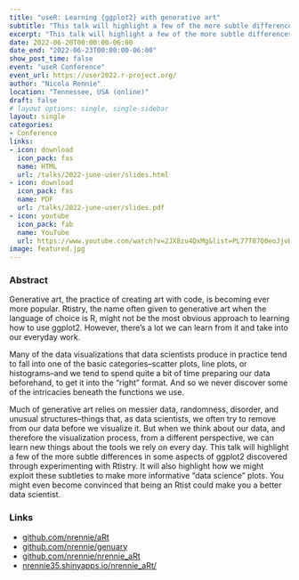 ```yaml
---
title: "useR: Learning {ggplot2} with generative art"
subtitle: "This talk will highlight a few of the more subtle differences in some aspects of ggplot2 discovered through experimenting with generative art, and show how we might exploit these subtleties to make more informative data science plots."
excerpt: "This talk will highlight a few of the more subtle differences in some aspects of ggplot2 discovered through experimenting with generative art, and show how we might exploit these subtleties to make more informative data science plots."
date: 2022-06-20T00:00:00-06:00
date_end: "2022-06-23T00:00:00-06:00"
show_post_time: false
event: "useR Conference"
event_url: https://user2022.r-project.org/
author: "Nicola Rennie"
location: "Tennessee, USA (online)"
draft: false
# layout options: single, single-sidebar
layout: single
categories:
- Conference
links:
- icon: download
  icon_pack: fas
  name: HTML
  url: /talks/2022-june-user/slides.html
- icon: download
  icon_pack: fas
  name: PDF
  url: /talks/2022-june-user/slides.pdf
- icon: youtube
  icon_pack: fab
  name: YouTube  
  url: https://www.youtube.com/watch?v=2JX8zu4QxMg&list=PL77T87Q0eoJjvKVFHuJZ5_BGVbPPpB8LL&index=4
image: featured.jpg
---
```


### Abstract

Generative art, the practice of creating art with code, is becoming ever more popular. Rtistry, the name often given to generative art when the language of choice is R, might not be the most obvious approach to learning how to use ggplot2. However, there’s a lot we can learn from it and take into our everyday work.

Many of the data visualizations that data scientists produce in practice tend to fall into one of the basic categories–scatter plots, line plots, or histograms–and we tend to spend quite a bit of time preparing our data beforehand, to get it into the “right” format. And so we never discover some of the intricacies beneath the functions we use.

Much of generative art relies on messier data, randomness, disorder, and unusual structures–things that, as data scientists, we often try to remove from our data before we visualize it. But when we think about our data, and therefore the visualization process, from a different perspective, we can learn new things about the tools we rely on every day. This talk will highlight a few of the more subtle differences in some aspects of ggplot2 discovered through experimenting with Rtistry. It will also highlight how we might exploit these subtleties to make more informative “data science” plots. You might even become convinced that being an Rtist could make you a better data scientist.

### Links

* [github.com/nrennie/aRt](https://github.com/nrennie/aRt)
* [github.com/nrennie/genuary](https://github.com/nrennie/genuary)
* [github.com/nrennie/nrennie_aRt](https://github.com/nrennie/nrennie_aRt)
* [nrennie35.shinyapps.io/nrennie_aRt/](https://nrennie35.shinyapps.io/nrennie_aRt/)
